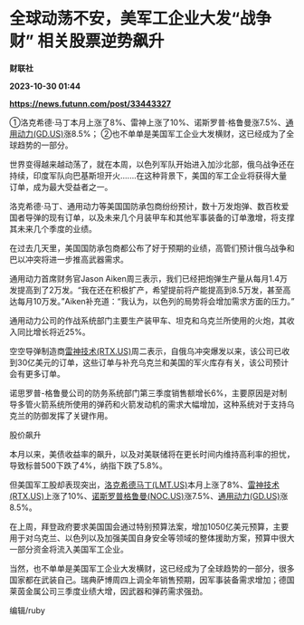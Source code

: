 # 全球动荡不安，美军工企业大发“战争财” 相关股票逆势飙升
**财联社**

**2023-10-30 01:44**

**https://news.futunn.com/post/33443327**

①洛克希德·马丁本月上涨了8%、雷神上涨了10%、诺斯罗普·格鲁曼涨7.5%、[通用动力(GD.US)](https://www.futunn.com/quote/stock?m=us&code=GD)涨8.5%； ②也不单单是美国军工企业大发横财，这已经成为了全球趋势的一部分。

世界变得越来越动荡了，就在本周，以色列军队开始进入加沙北部，俄乌战争还在持续，印度军队向巴基斯坦开火.......在这种背景下，美国的军工企业将获得大量订单，成为最大受益者之一。

洛克希德·马丁、通用动力等美国国防承包商纷纷预计，数十万发炮弹、数百枚爱国者导弹的现有订单，以及未来几个月装甲车和其他军事装备的订单激增，将支撑其未来几个季度的业绩。

在过去几天里，美国国防承包商都公布了好于预期的业绩，高管们预计俄乌战争和巴以冲突将进一步推高武器需求。

通用动力首席财务官Jason Aiken周三表示，我们已经把炮弹生产量从每月1.4万发提高到了2万发。“我在还在积极扩产，希望提前将产能提高到8.5万发，甚至高达每月10万发。”Aiken补充道：“我认为，以色列的局势将会增加需求方面的压力。”

通用动力公司的作战系统部门主要生产装甲车、坦克和乌克兰所使用的火炮，其收入同比增长将近25%。

空空导弹制造商[雷神技术(RTX.US)](https://www.futunn.com/quote/stock?m=us&code=RTX)周二表示，自俄乌冲突爆发以来，该公司已收到30亿美元的订单，这些订单与补充乌克兰和美国的军火库存有关，该公司预计会有更多订单。

诺思罗普-格鲁曼公司的防务系统部门第三季度销售额增长6%，主要原因是对制导多管火箭系统所使用的弹药和火箭发动机的需求大幅增加，这种系统对于支持乌克兰的防御发挥了关键作用。

股价飙升

本月以来，美债收益率的飙升，以及对美联储将在更长时间内维持高利率的担忧，导致标普500下跌了4%，纳指下跌了5.8%。

但美国军工股却表现突出，[洛克希德马丁(LMT.US)](https://www.futunn.com/quote/stock?m=us&code=LMT)本月上涨了8%、[雷神技术(RTX.US)](https://www.futunn.com/quote/stock?m=us&code=RTX)上涨了10%、[诺斯罗普格鲁曼(NOC.US)](https://www.futunn.com/quote/stock?m=us&code=NOC)涨7.5%、[通用动力(GD.US)](https://www.futunn.com/quote/stock?m=us&code=GD)涨8.5%。

在上周，拜登政府要求美国国会通过特别预算法案，增加1050亿美元预算，主要用于对乌克兰、以色列以及加强美国自身安全等领域的整体援助方案，预算中很大一部分资金将流入美国军工企业。

当然，也不单单是美国军工企业大发横财，这已经成为了全球趋势的一部分，很多国家都在武装自己。瑞典萨博周四上调全年销售预期，因军事装备需求增加；德国莱茵金属公司三季度业绩大增，因武器和弹药需求强劲。

编辑/ruby